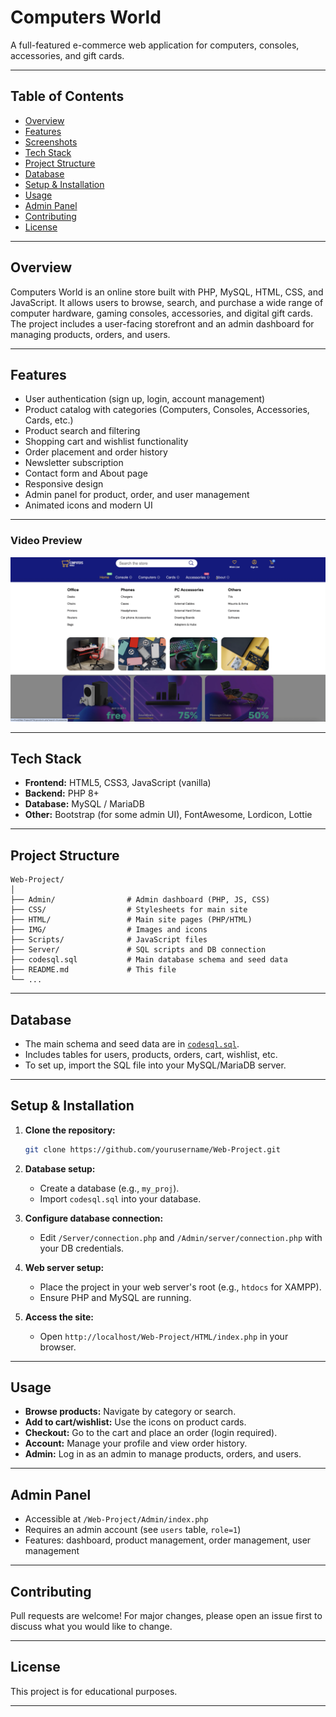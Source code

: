 # Computers World

A full-featured e-commerce web application for computers, consoles, accessories, and gift cards.

---

## Table of Contents

- [Overview](#overview)
- [Features](#features)
- [Screenshots](#screenshots)
- [Tech Stack](#tech-stack)
- [Project Structure](#project-structure)
- [Database](#database)
- [Setup & Installation](#setup--installation)
- [Usage](#usage)
- [Admin Panel](#admin-panel)
- [Contributing](#contributing)
- [License](#license)

---

## Overview

Computers World is an online store built with PHP, MySQL, HTML, CSS, and JavaScript. It allows users to browse, search, and purchase a wide range of computer hardware, gaming consoles, accessories, and digital gift cards. The project includes a user-facing storefront and an admin dashboard for managing products, orders, and users.

---

## Features

- User authentication (sign up, login, account management)
- Product catalog with categories (Computers, Consoles, Accessories, Cards, etc.)
- Product search and filtering
- Shopping cart and wishlist functionality
- Order placement and order history
- Newsletter subscription
- Contact form and About page
- Responsive design
- Admin panel for product, order, and user management
- Animated icons and modern UI

---
### Video Preview

[![Watch the demo](screenshot.png)](https://www.youtube.com/watch?v=hLFWM5bls1c)

---

## Tech Stack

- **Frontend:** HTML5, CSS3, JavaScript (vanilla)
- **Backend:** PHP 8+
- **Database:** MySQL / MariaDB
- **Other:** Bootstrap (for some admin UI), FontAwesome, Lordicon, Lottie

---

## Project Structure

```
Web-Project/
│
├── Admin/                # Admin dashboard (PHP, JS, CSS)
├── CSS/                  # Stylesheets for main site
├── HTML/                 # Main site pages (PHP/HTML)
├── IMG/                  # Images and icons
├── Scripts/              # JavaScript files
├── Server/               # SQL scripts and DB connection
├── codesql.sql           # Main database schema and seed data
├── README.md             # This file
└── ...
```

---

## Database

- The main schema and seed data are in [`codesql.sql`](codesql.sql).
- Includes tables for users, products, orders, cart, wishlist, etc.
- To set up, import the SQL file into your MySQL/MariaDB server.

---

## Setup & Installation

1. **Clone the repository:**

   ```bash
   git clone https://github.com/yourusername/Web-Project.git
   ```

2. **Database setup:**

   - Create a database (e.g., `my_proj`).
   - Import `codesql.sql` into your database.

3. **Configure database connection:**

   - Edit `/Server/connection.php` and `/Admin/server/connection.php` with your DB credentials.

4. **Web server setup:**

   - Place the project in your web server's root (e.g., `htdocs` for XAMPP).
   - Ensure PHP and MySQL are running.

5. **Access the site:**
   - Open `http://localhost/Web-Project/HTML/index.php` in your browser.

---

## Usage

- **Browse products:** Navigate by category or search.
- **Add to cart/wishlist:** Use the icons on product cards.
- **Checkout:** Go to the cart and place an order (login required).
- **Account:** Manage your profile and view order history.
- **Admin:** Log in as an admin to manage products, orders, and users.

---

## Admin Panel

- Accessible at `/Web-Project/Admin/index.php`
- Requires an admin account (see `users` table, `role=1`)
- Features: dashboard, product management, order management, user management

---

## Contributing

Pull requests are welcome! For major changes, please open an issue first to discuss what you would like to change.

---

## License

This project is for educational purposes.

---
